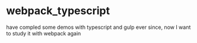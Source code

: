 # webpack_typescript
have compled some demos with typescript and  gulp ever since, now I want to study it with webpack again 
